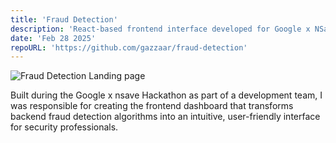```yaml
---
title: 'Fraud Detection'
description: 'React-based frontend interface developed for Google x NSave Hackathon. Transforms complex fraud detection analytics into an accessible dashboard with real-time monitoring and interactive data visualization'
date: 'Feb 28 2025'
repoURL: 'https://github.com/gazzaar/fraud-detection'
---
```


![Fraud Detection Landing page](/fraud-demo.png)

Built during the Google x nsave Hackathon as part of a development team,
I was responsible for creating the frontend dashboard
that transforms backend fraud detection algorithms into an intuitive,
user-friendly interface for security professionals.
